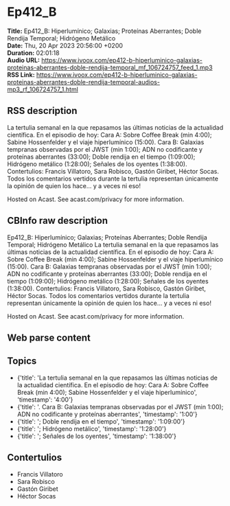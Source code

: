 # Ep412_B  
**Title:** Ep412_B: Hiperlumínico; Galaxias; Proteínas Aberrantes; Doble Rendija Temporal; Hidrógeno Metálico  
**Date:** Thu, 20 Apr 2023 20:56:00 +0200  
**Duration:** 02:01:18  
**Audio URL:** https://www.ivoox.com/ep412-b-hiperluminico-galaxias-proteinas-aberrantes-doble-rendija-temporal_mf_106724757_feed_1.mp3  
**RSS Link:** https://www.ivoox.com/ep412-b-hiperluminico-galaxias-proteinas-aberrantes-doble-rendija-temporal-audios-mp3_rf_106724757_1.html  

## RSS description
La tertulia semanal en la que repasamos las últimas noticias de la actualidad científica. En el episodio de hoy: Cara A: Sobre Coffee Break (min 4:00); Sabine Hossenfelder y el viaje hiperlumínico (15:00). Cara B: Galaxias tempranas observadas por el JWST (min 1:00); ADN no codificante y proteínas aberrantes (33:00); Doble rendija en el tiempo (1:09:00); Hidrógeno metálico (1:28:00); Señales de los oyentes (1:38:00). Contertulios: Francis Villatoro, Sara Robisco, Gastón Giribet, Héctor Socas. Todos los comentarios vertidos durante la tertulia representan únicamente la opinión de quien los hace... y a veces ni eso!

 Hosted on Acast. See acast.com/privacy for more information.

## CBInfo raw description
Ep412_B: Hiperlumínico; Galaxias; Proteínas Aberrantes; Doble Rendija Temporal; Hidrógeno Metálico
La tertulia semanal en la que repasamos las últimas noticias de la actualidad científica. En el episodio de hoy: Cara A: Sobre Coffee Break (min 4:00); Sabine Hossenfelder y el viaje hiperlumínico (15:00). Cara B: Galaxias tempranas observadas por el JWST (min 1:00); ADN no codificante y proteínas aberrantes (33:00); Doble rendija en el tiempo (1:09:00); Hidrógeno metálico (1:28:00); Señales de los oyentes (1:38:00). Contertulios: Francis Villatoro, Sara Robisco, Gastón Giribet, Héctor Socas. Todos los comentarios vertidos durante la tertulia representan únicamente la opinión de quien los hace... y a veces ni eso!



 Hosted on Acast. See acast.com/privacy for more information.




## Web parse content


## Topics
- {'title': 'La tertulia semanal en la que repasamos las últimas noticias de la actualidad científica. En el episodio de hoy: Cara A: Sobre Coffee Break (min 4:00); Sabine Hossenfelder y el viaje hiperlumínico', 'timestamp': '4:00'}
- {'title': '. Cara B: Galaxias tempranas observadas por el JWST (min 1:00); ADN no codificante y proteínas aberrantes', 'timestamp': '1:00'}
- {'title': '; Doble rendija en el tiempo', 'timestamp': '1:09:00'}
- {'title': '; Hidrógeno metálico', 'timestamp': '1:28:00'}
- {'title': '; Señales de los oyentes', 'timestamp': '1:38:00'}
## Contertulios
- Francis Villatoro
- Sara Robisco
- Gastón Giribet
- Héctor Socas